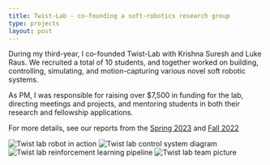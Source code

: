 ```yaml
---
title: Twist-Lab - co-founding a soft-robotics research group
type: projects
layout: post
---
```

During my third-year, I co-founded Twist-Lab with Krishna Suresh and Luke Raus. We recruited a total of 10 students, and together worked on building, controlling, simulating, and motion-capturing various novel soft robotic systems. 

As PM, I was responsible for raising over $7,500 in funding for the lab, directing meetings and projects, and mentoring students in both their research and fellowship applications.

For more details, see our reports from the [Spring 2023](/pdfs/twist_lab/Twist_Spring_23_SAG_Report.pdf) and [Fall 2022](/pdfs/twist_lab/Twist_Fall_22_SAG_Report.pdf)

![Twist lab robot in action](/images/TwistLab/twist_robot.jpg)
![Twist lab control system diagram](/images/TwistLab/Artboard_1controls.png)
![Twist lab reinforcement learning pipeline](/images/TwistLab/Artboard_1reinforce.png)
![Twist lab team picture](/images/TwistLab/Artboard_1team.png)